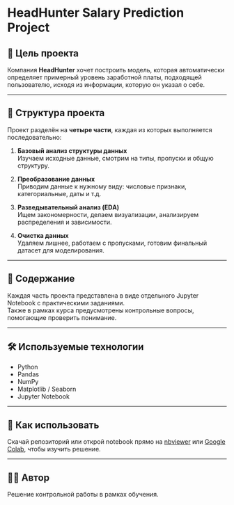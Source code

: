 # HeadHunter Salary Prediction Project

## 📌 Цель проекта

Компания **HeadHunter** хочет построить модель, которая автоматически определяет примерный уровень заработной платы, подходящей пользователю, исходя из информации, которую он указал о себе.

---

## 🧩 Структура проекта

Проект разделён на **четыре части**, каждая из которых выполняется последовательно:

1. **Базовый анализ структуры данных**  
   Изучаем исходные данные, смотрим на типы, пропуски и общую структуру.

2. **Преобразование данных**  
   Приводим данные к нужному виду: числовые признаки, категориальные, даты и т.д.

3. **Разведывательный анализ (EDA)**  
   Ищем закономерности, делаем визуализации, анализируем распределения и зависимости.

4. **Очистка данных**  
   Удаляем лишнее, работаем с пропусками, готовим финальный датасет для моделирования.

---

## 📂 Содержание

Каждая часть проекта представлена в виде отдельного Jupyter Notebook с практическими заданиями.  
Также в рамках курса предусмотрены контрольные вопросы, помогающие проверить понимание.

---

## 🛠️ Используемые технологии

- Python
- Pandas
- NumPy
- Matplotlib / Seaborn
- Jupyter Notebook

---

## 🚀 Как использовать

Скачай репозиторий или открой notebook прямо на [nbviewer](https://nbviewer.org/) или [Google Colab](https://colab.research.google.com/), чтобы изучить решение.

---

## 🧑‍🎓 Автор

Решение контрольной работы в рамках обучения.
